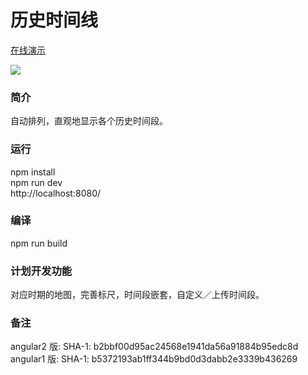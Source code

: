 <h1>历史时间线</h1>

<a href="http://gonnavis.com/timeline" target="_blank">在线演示</a>

<img src="http://gonnavis.com/timeline/preview2.png">

<h3>简介</h3>
<p>自动排列，直观地显示各个历史时间段。</p> 

<h3>运行</h3>
<p>
  npm install<br>
  npm run dev<br>
  http://localhost:8080/<br>
</p>

<h3>编译</h3>
<p>
  npm run build<br>
</p>

<h3>计划开发功能</h3>
<p>对应时期的地图，完善标尺，时间段嵌套，自定义／上传时间段。 </p>

<h3>备注</h3>
<p>
  angular2 版: SHA-1: b2bbf00d95ac24568e1941da56a91884b95edc8d<br>
  angular1 版: SHA-1: b5372193ab1ff344b9bd0d3dabb2e3339b436269
</p>

